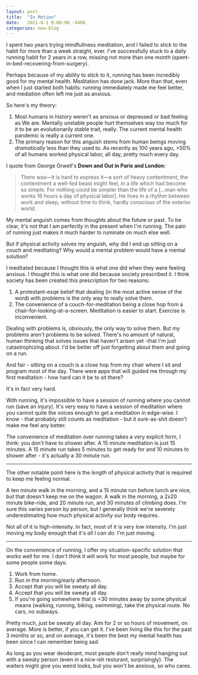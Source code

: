 ```yaml
---
layout: post
title:  "In Motion"
date:   2021-8-1 0:00:00 -0400
categories: new-blog
---
```

I spent two years trying mindfullness meditation, and I failed to stick to the habit for more than a week straight, ever. I've successfully stuck to a daily running habit for 2 years in a row, missing not more than one month (spent-in-bed-recovering-from-surgery).

Perhaps because of my ability to stick to it, running has been incredibly good for my mental health. Meditation has done jack. More than that, even when I just started both habits: running  immediately made me feel better, and mediation often left me just as anxious. 

So here's my theory:

1. Most humans in history weren't as anxious or depressed or bad feeling as We are. Mentally unstable people hurt themselves way too much for it to be an evolutionarily stable trait, really. The current mental health pandemic is really a current one.
2. The primary reason for this anguish stems from human beings moving *dramatically* less than they used to. As recently as 100 years ago, >50% of all humans worked physical labor, all day, pretty much every day.

I quote from George Orwell's **Down and Out in Paris and London:**

> There was—it is hard to express it—a sort of heavy contentment, the contentment a well-fed beast might feel, in a life which had become so simple. For nothing could be simpler than the life of a [...man who works 16 hours a day of physical labor]. He lives in a rhythm between work and sleep, without time to think, hardly conscious of the exterior world.
> 

My mental anguish comes from thoughts about the future or past. To be clear, it's not that I am perfectly in the present when I'm running. The pain of running just makes it much harder to ruminate on much else well.

But if physical activity solves my anguish, why did I end up sitting on a couch and meditating? Why would a mental problem would have a mental solution?

I meditated because I thought this is what one did when they were feeling anxious. I thought this is what one did because society prescribed it. I think society has been created this prescription for two reasons:

1. A protestant-esqe belief that dealing (in the most active sense of the word) with problems is the only way to really solve them.
2. The convenience of a couch-for-meditation being a close hop from a chair-for-looking-at-a-screen. Meditation is easier to start. Exercise is inconvenient.

Dealing with problems is, obviously, the only way to solve them. But my problems aren't problems to be solved. There's no amount of natural, human thinking that solves issues that haven't arisen yet -that I'm just catastrophizing about. I'd be better off just forgetting about them and going on a run.

And fair - sitting on a couch is a close hop from my chair where I sit and program most of the day.  There were apps that will guided me through my first meditation - how hard can it be to sit there? 

It's in fact very hard. 

With running, it's impossible to have a session of running where you cannot run (save an injury). It's very easy to have a session of meditation where you cannot quite the voices enough to get a meditation in edge-wise. I know - that probably still counts as meditation - but it sure-as-shit doesn't make me feel any better.

The convenience of meditation over running takes a very explicit form, I think: you don't have to shower after. A 15 minute meditation is just 15 minutes. A 15 minute run takes 5 minutes to get ready for and 10 minutes to shower after - it's actually a 30 minute run. 

---

The other notable point here is the *length* of physical activity that is required to keep me feeling normal. 

A ten minute walk in the morning, and a 15 minute run before lunch are nice, but that doesn't keep me on the wagon. A walk in the morning, a 2x20 minute bike-ride, and 20 minute run, and 30 minutes of climbing does. I'm sure this varies person by person, but I generally think we're severely underestimating how much physical activity our body requires.

Not all of it is high-intensity. In fact, most of it is very low intensity. I'm just moving my body enough that it's *all I can do.* I'm just moving. 

---

On the convenience of running, I offer my situation-specific solution that works well for me. I don't think it will work for most people, but maybe for some people some days:

1. Work from home.
2. Run in the morning/early afternoon. 
3. Accept that you will be sweaty all day.
4. Accept that you will be sweaty all day.
5. If you're going somewhere that is <30 minutes away by some physical means (walking, running, biking, swimming), take the physical route. No cars, no subways.

Pretty much, just be sweaty all day. Aim for 2 or so hours of movement, on average. More is better, if you can get it. I've been living like this for the past 3 months or so, and on average, it's been the best my mental health has been since I can remember being sad.

As long as you wear deoderant, most people don't really mind hanging out with a sweaty person (even in a nice-ish resturant, surprisingly). The waiters might give you weird looks, but you won't be anxious, so who cares.